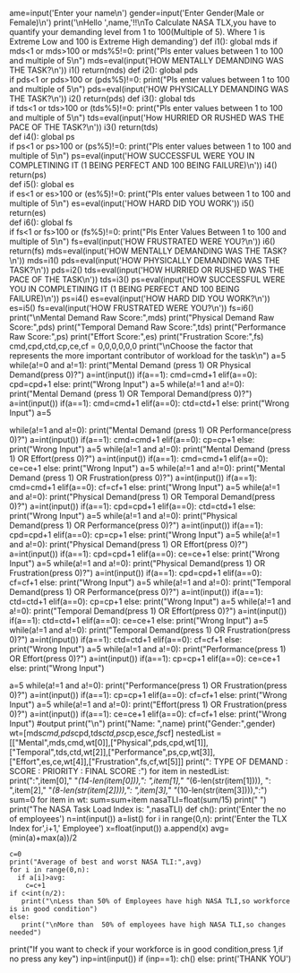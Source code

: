 ame=input('Enter your name\n')
gender=input('Enter Gender(Male or Female)\n')
print('\nHello ',name,'!!\nTo Calculate NASA TLX,you have to quantify your demanding level from 1 to 100(Multiple of 5). Where 1 is Extreme Low and 100 is Extreme High demanding')
def i1():
 global mds
 if mds<1 or mds>100 or mds%5!=0:
    print("Pls enter values between 1 to 100 and multiple of 5\n")
    mds=eval(input('HOW MENTALLY DEMANDING WAS THE TASK?\n'))
    i1()
 return(mds)
def i2():
 global pds  
 if pds<1 or pds>100 or (pds%5)!=0:
    print("Pls enter values between 1 to 100 and multiple of 5\n")
    pds=eval(input('HOW PHYSICALLY DEMANDING WAS THE TASK?\n'))
    i2()
 return(pds)
def i3():
 global tds  
 if tds<1 or tds>100 or (tds%5)!=0:
    print("Pls enter values between 1 to 100 and multiple of 5\n")
    tds=eval(input('How HURRIED OR RUSHED WAS THE PACE OF THE TASK?\n'))
    i3()
 return(tds)  
def i4():
 global ps  
 if ps<1 or ps>100 or (ps%5)!=0:
    print("Pls enter values between 1 to 100 and multiple of 5\n")
    ps=eval(input('HOW SUCCESSFUL WERE YOU IN COMPLETINING IT (1 BEING PERFECT AND 100 BEING FAILURE)\n'))
    i4()
 return(ps)  
def i5():
 global es  
 if es<1 or es>100 or (es%5)!=0:
    print("Pls enter values between 1 to 100 and multiple of 5\n")
    es=eval(input('HOW HARD DID YOU WORK'))
    i5()
 return(es)  
def i6():
 global fs  
 if fs<1 or fs>100 or (fs%5)!=0:
    print("Pls Enter Values Between 1 to 100 and multiple of 5\n")
    fs=eval(input('HOW FRUSTRATED WERE YOU?\n'))
    i6()
 return(fs)
mds=eval(input('HOW MENTALLY DEMANDING WAS THE TASK?\n'))
mds=i1()
pds=eval(input('HOW PHYSICALLY DEMANDING WAS THE TASK?\n'))
pds=i2()
tds=eval(input('HOW HURRIED OR RUSHED WAS THE PACE OF THE TASK\n'))
tds=i3()
ps=eval(input('HOW SUCCESSFUL WERE YOU IN COMPLETINING IT (1 BEING PERFECT AND 100 BEING FAILURE)\n'))
ps=i4()
es=eval(input('HOW HARD DID YOU WORK?\n'))
es=i5()
fs=eval(input('HOW FRUSTRATED WERE YOU?\n'))
fs=i6()                                    
print("\nMental Demand Raw Score:",mds)
print("Physical Demand Raw Score:",pds)
print("Temporal Demand Raw Score:",tds)
print("Performance Raw Score:",ps)
print("Effort Score:",es)
print("Frustration Score:",fs)
cmd,cpd,ctd,cp,ce,cf = 0,0,0,0,0,0
print("\nChoose the factor that represents the more important contributor of workload for the task\n")
a=5
while(a!=0  and a!=1):
                  print("Mental Demand (press 1) OR Physical Demand(press 0)?")
                  a=int(input())
                  if(a==1):
                           cmd=cmd+1
                  elif(a==0):
                            cpd=cpd+1
                  else:
                      print("Wrong Input")
a=5
while(a!=1 and a!=0):
                 print("Mental Demand (press 1) OR Temporal Demand(press 0)?")
                 a=int(input())
                 if(a==1):
                         cmd=cmd+1
                 elif(a==0):
                         ctd=ctd+1 
                 else:
                      print("Wrong Input")
a=5

while(a!=1 and a!=0):
    print("Mental Demand (press 1) OR Performance(press 0)?")
    a=int(input())
    if(a==1):
        cmd=cmd+1
    elif(a==0):
            cp=cp+1
    else:
            print("Wrong Input")
a=5
while(a!=1 and a!=0):
     print("Mental Demand (press 1) OR Effort(press 0)?")
     a=int(input())
     if(a==1):
         cmd=cmd+1
     elif(a==0):
         ce=ce+1
     else:
             print("Wrong Input")
a=5
while(a!=1 and a!=0):
    print("Mental Demand (press 1) OR Frustration(press 0)?")
    a=int(input())
    if(a==1):
        cmd=cmd+1
    elif(a==0):
        cf=cf+1
    else:
            print("Wrong Input")
a=5
while(a!=1 and a!=0):
    print("Physical Demand(press 1) OR Temporal Demand(press 0)?")
    a=int(input())
    if(a==1):
        cpd=cpd+1
    elif(a==0):
        ctd=ctd+1
    else:
        print("Wrong Input")
a=5
while(a!=1 and a!=0): 
    print("Physical Demand(press 1) OR Performance(press 0)?")
    a=int(input())
    if(a==1):
        cpd=cpd+1
    elif(a==0):
        cp=cp+1
    else:
        print("Wrong Input")
a=5
while(a!=1 and a!=0):
    print("Physical Demand(press 1) OR Effort(press 0)?")
    a=int(input())
    if(a==1):
        cpd=cpd+1
    elif(a==0):
        ce=ce+1
    else:
        print("Wrong Input")
a=5
while(a!=1 and a!=0):
    print("Physical Demand(press 1) OR Frustration(press 0)?")
    a=int(input())
    if(a==1):
        cpd=cpd+1
    elif(a==0):
        cf=cf+1
    else:
            print("Wrong Input")
a=5
while(a!=1 and a!=0):
    print("Temporal Demand(press 1) OR Performance(press 0)?")
    a=int(input())
    if(a==1):
        ctd=ctd+1
    elif(a==0):
        cp=cp+1
    else:
        print("Wrong Input")
a=5
while(a!=1 and a!=0):
    print("Temporal Demand(press 1) OR Effort(press 0)?")
    a=int(input())
    if(a==1):
        ctd=ctd+1
    elif(a==0):
        ce=ce+1
    else:
        print("Wrong Input")
a=5
while(a!=1 and a!=0):
    print("Temporal Demand(press 1) OR Frustration(press 0)?")
    a=int(input())
    if(a==1):
        ctd=ctd+1
    elif(a==0):
        cf=cf+1
    else:
        print("Wrong Input")
a=5
while(a!=1 and a!=0):
    print("Performance(press 1) OR Effort(press 0)?")
    a=int(input())
    if(a==1):
        cp=cp+1
    elif(a==0):
        ce=ce+1
    else:
        print("Wrong Input")

a=5
while(a!=1 and a!=0):
    print("Performance(press 1) OR Frustration(press 0)?")
    a=int(input())
    if(a==1):
        cp=cp+1
    elif(a==0):
        cf=cf+1
    else:
        print("Wrong Input")
a=5
while(a!=1 and a!=0):
    print("Effort(press 1) OR Frustration(press 0)?")
    a=int(input())
    if(a==1):
        ce=ce+1
    elif(a==0):
        cf=cf+1
    else:
        print("Wrong Input")
#output
print("\n")
print("Name: ",name)
print("Gender:",gender)
wt=[mds*cmd,pds*cpd,tds*ctd,ps*cp,es*ce,fs*cf]
nestedList = [["Mental",mds,cmd,wt[0]],["Physical",pds,cpd,wt[1]],
               ["Temporal",tds,ctd,wt[2]],["Performance",ps,cp,wt[3]],
               ["Effort",es,ce,wt[4]],["Frustration",fs,cf,wt[5]]]
print(": TYPE OF DEMAND  :  SCORE   :  PRIORITY  :  FINAL SCORE :")
for item in nestedList:
    print(":",item[0]," "*(14-len(item[0])),": ",item[1]," "*(6-len(str(item[1]))),
          ": ",item[2]," "*(8-len(str(item[2]))),": ",item[3]," "*(10-len(str(item[3]))),":")
sum=0
for item in wt:
    sum=sum+item
nasaTLI=float(sum/15)
print(" ")
print("The NASA Task Load Index is: ",nasaTLI)
def ch():
    print('Enter the no of employees')
    n=int(input())
    a=list()
    for i in range(0,n):
        print('Enter the TLX Index for',i+1,' Employee')
        x=float(input())
        a.append(x)
    avg=(min(a)+max(a))/2

    c=0
    print("Average of best and worst NASA TLI:",avg)
    for i in range(0,n):
      if a[i]>avg:
        c=c+1
    if c<int(n/2):
       print("\nLess than 50% of Employees have high NASA TLI,so workforce is in good condition")
    else:
       print("\nMore than  50% of employees have high NASA TLI,so changes needed")

print("If you want to check if your workforce is in good condition,press 1,if no press any key")
inp=int(input())
if (inp==1):
  ch()
else:
  print('THANK YOU') 
